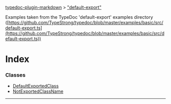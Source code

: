 [typedoc-plugin-markdown](../README.md) > ["default-export"](../modules/_default_export_.md)

Examples taken from the TypeDoc 'default-export' examples directory ([https://github.com/TypeStrong/typedoc/blob/master/examples/basic/src/default-export.ts](https://github.com/TypeStrong/typedoc/blob/master/examples/basic/src/default-export.ts))

# Index

### Classes

* [DefaultExportedClass](../classes/_default_export_.defaultexportedclass.md)
* [NotExportedClassName](../classes/_default_export_.notexportedclassname.md)

---

